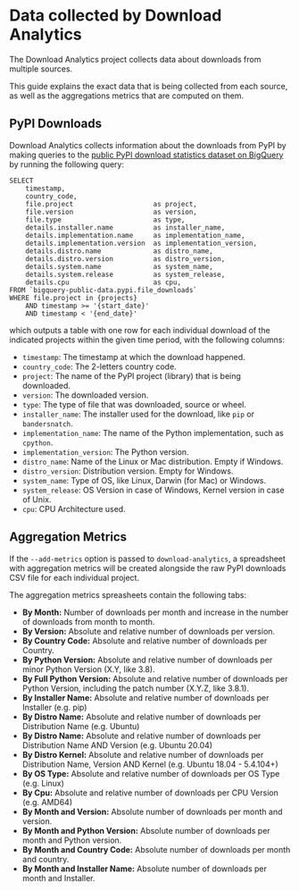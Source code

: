 # Data collected by Download Analytics

The Download Analytics project collects data about downloads from multiple sources.

This guide explains the exact data that is being collected from each source, as well as
the aggregations metrics that are computed on them.

## PyPI Downloads

Download Analytics collects information about the downloads from PyPI by making queries to the
[public PyPI download statistics dataset on BigQuery](https://console.cloud.google.com/bigquery?p=bigquery-public-data&d=pypi&page=dataset)
by running the following query:

```
SELECT
    timestamp,
    country_code,
    file.project                    as project,
    file.version                    as version,
    file.type                       as type,
    details.installer.name          as installer_name,
    details.implementation.name     as implementation_name,
    details.implementation.version  as implementation_version,
    details.distro.name             as distro_name,
    details.distro.version          as distro_version,
    details.system.name             as system_name,
    details.system.release          as system_release,
    details.cpu                     as cpu,
FROM `bigquery-public-data.pypi.file_downloads`
WHERE file.project in {projects}
    AND timestamp >= '{start_date}'
    AND timestamp < '{end_date}'
```

which outputs a table with one row for each individual download of the indicated projects within
the given time period, with the following columns:

* `timestamp`: The timestamp at which the download happened.
* `country_code`: The 2-letters country code.
* `project`: The name of the PyPI project (library) that is being downloaded.
* `version`: The downloaded version.
* `type`: The type of file that was downloaded, source or wheel.
* `installer_name`: The installer used for the download, like `pip` or `bandersnatch`.
* `implementation_name`: The name of the Python implementation, such as `cpython`.
* `implementation_version`: The Python version.
* `distro_name`: Name of the Linux or Mac distribution. Empty if Windows.
* `distro_version`: Distribution version. Empty for Windows.
* `system_name`: Type of OS, like Linux, Darwin (for Mac) or Windows.
* `system_release`: OS Version in case of Windows, Kernel version in case of Unix.
* `cpu`: CPU Architecture used.

## Aggregation Metrics

If the `--add-metrics` option is passed to `download-analytics`, a spreadsheet with aggregation
metrics will be created alongside the raw PyPI downloads CSV file for each individual project.

The aggregation metrics spreasheets contain the following tabs:

* **By Month:** Number of downloads per month and increase in the number of downloads from month to month.
* **By Version:** Absolute and relative number of downloads per version.
* **By Country Code:** Absolute and relative number of downloads per Country.
* **By Python Version:** Absolute and relative number of downloads per minor Python Version (X.Y, like 3.8).
* **By Full Python Version:** Absolute and relative number of downloads per Python Version, including
  the patch number (X.Y.Z, like 3.8.1).
* **By Installer Name:** Absolute and relative number of downloads per Installer (e.g. pip)
* **By Distro Name:** Absolute and relative number of downloads per Distribution Name (e.g. Ubuntu)
* **By Distro Name:** Absolute and relative number of downloads per Distribution Name AND Version (e.g. Ubuntu 20.04)
* **By Distro Kernel:** Absolute and relative number of downloads per Distribution Name, Version AND Kernel (e.g. Ubuntu 18.04 - 5.4.104+)
* **By OS Type:** Absolute and relative number of downloads per OS Type (e.g. Linux)
* **By Cpu:** Absolute and relative number of downloads per CPU Version (e.g. AMD64)
* **By Month and Version:** Absolute number of downloads per month and version.
* **By Month and Python Version:** Absolute number of downloads per month and Python version.
* **By Month and Country Code:** Absolute number of downloads per month and country.
* **By Month and Installer Name:** Absolute number of downloads per month and Installer.
